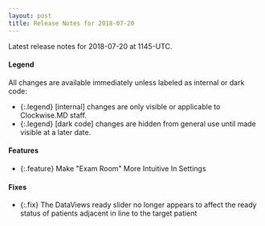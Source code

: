```yaml
---
layout: post
title: Release Notes for 2018-07-20
---
```


Latest release notes for 2018-07-20 at 1145-UTC.

<div class='legend' markdown='1'>

#### Legend

All changes are available immediately unless labeled as internal or dark code:

- {:.legend} [internal] changes are only visible or applicable to Clockwise.MD staff.
- {:.legend} [dark code] changes are hidden from general use until made visible at a later date.

</div>

<div class='features' markdown='1'>

#### Features

- {:.feature} Make "Exam Room" More Intuitive In Settings

</div>

<div class='fixes' markdown='1'>

#### Fixes

- {:.fix} The DataViews ready slider no longer appears to affect the ready status of patients adjacent in line to the target patient

</div>
